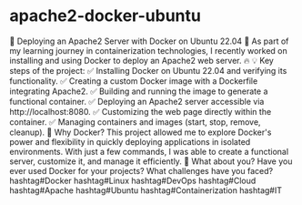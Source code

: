 # apache2-docker-ubuntu
🚀 Deploying an Apache2 Server with Docker on Ubuntu 22.04 🐳
As part of my learning journey in containerization technologies, I recently worked on installing and using Docker to deploy an Apache2 web server. 🔥
💡 Key steps of the project:
✅ Installing Docker on Ubuntu 22.04 and verifying its functionality.
✅ Creating a custom Docker image with a Dockerfile integrating Apache2.
✅ Building and running the image to generate a functional container.
✅ Deploying an Apache2 server accessible via http://localhost:8080.
✅ Customizing the web page directly within the container.
✅ Managing containers and images (start, stop, remove, cleanup).
🔎 Why Docker?
This project allowed me to explore Docker's power and flexibility in quickly deploying applications in isolated environments. With just a few commands, I was able to create a functional server, customize it, and manage it efficiently.
💭 What about you? Have you ever used Docker for your projects? What challenges have you faced?
hashtag#Docker hashtag#Linux hashtag#DevOps hashtag#Cloud hashtag#Apache hashtag#Ubuntu hashtag#Containerization hashtag#IT
